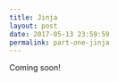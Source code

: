 ```yaml
---
title: Jinja
layout: post
date: 2017-05-13 23:59:59
permalink: part-one-jinja
---
```


Coming soon!
